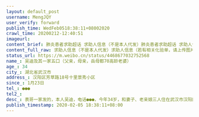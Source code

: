 ```yaml
---
layout: default_post
username: MengJQY
user_verify: forward
publish_time: WedFeb0518:38:11+08002020
crawl_time: 20200212-12:40:51
imageurl: 
content_brief: 肺炎患者求助超话 求助人信息（不是本人代发）肺炎患者求助超话 求助人信息（若有相关化验单，请上传图片）【姓名】吴迪及其一家五口（父亲，母亲，岳母都70高龄 老婆）【年龄】34【所在城市】湖北省武汉市【所在小区、社区】汉阳区芳草路18号十里景秀小区【患病时间】1月23日【联系方 ...全文
content_full_raw: 求助人信息（不是本人代发）求助人信息（若有相关化验单，请上传图片）【姓名】吴迪及其一家五口（父亲，母亲，岳母都70高龄老婆）【年龄】34【所在城市】湖北省武汉市【所在小区、社区】汉阳区芳草路18号十里景秀小区【患病时间】1月23日【联系方式】●●●【其他紧急联系人】【病情描述】表哥一家发的，本人吴迪，电话●●●，今年34岁，和妻子、老亲娘三人住在武汉市汉阳区芳草路18号十里景秀小区，父亲母亲今年均68岁，两人住在保成路保成社区，我本人对以下事实言论负责。1月23日晚，我开始发烧，持续39.5℃高热三天后，妻子带我本人到武汉市汉阳区琴断口社区看诊治疗，医生开了一些缓解退烧药后病情稍作缓解，体温反复，同时伴有呼吸困难，胸闷等不适症状。1月30日又持续开始高热，经武汉市中心医院（南京路院区）抽血、CT检查后显示双肺感染，病毒性肺炎，高度疑似新冠肺炎。当日妻子将此诊断结果上报社区、街道、市长热线、微邻里等平台。2月1日我上报社区希望得到收治隔离，社区告知当前疫情严重，只有确诊病例才能收治（核酸检测）。我自行奔赴二医院被告知现在无法做核酸测试，让我前往其他武汉指定医院排队候号。2月2日，社区告知对疑似病例需集中安置在酒店隔离，截止目前，我被安置在中原国际酒店，目前酒店内都是疑似病例，也没有医护人员照料。我目前浑身乏力，咳嗽，腹泻，已出现呼吸困难的症状，病情日益加重。妻子考虑身体状况每况愈下，每天开车从汉阳到黄浦路接我去汉阳医院输液，保命。连续输液已达五天，本人仍然持续高烧39.6度，全身发抖，干咳想吐，无法进食，医生告知双肺被病毒严重侵蚀，需要立刻住院治疗，可是仍然没有等到社区安排的床位。2、我母亲与我同日发病，父亲1月26日发病，均为39℃高热不退，因我自顾不暇，一直由暂时未有症状的妻子开车接送二老奔赴医院打针看诊，1月30-31日，我母亲、父亲血检、CT结果均显示双肺感染、病毒性肺炎，高度疑似新冠并且医院已经都下了重症的通知并且要求住院。父母均在大智路社区上报疫情，但社区同样告知未确诊即无医院收治，确诊需要核酸测试，核酸测试医院排不上，我们一家人就这样陷入死循环。目前因为父母病情较重，除了咳嗽、呼吸困难，且无法进食，行动困难，而大智路社区也未安排隔离，每天由我妻子往返接送二老去汉阳医院挂号、排队、打针，每天12个小时耗在到处是病毒的医院里。3、我的妻子由于连日的奔波，也出现了乏力、咳嗽的症状，无法想象万一她再倒下，我们这个家庭将要面临的绝境。4、我的岳母因多日照顾我们，也出现了胸闷，咳嗽，乏力甚至已经出现呼吸困难等症状，截止今日2月4日，CT、抽血结果医生告知冠状病毒。截止2月4日，社区终于帮我本人、父母安排上核酸检查的名额，两位老人在病重的情况下互相搀扶，一步一步走到该指定地点筛查（社区没有安排疑似病人通行问题），我的岳母与2月5日早晨做完核酸检测，现均在等待结果。我在隔离酒店一字一句写下这些事实，一家五口均被感染，能上报的，能打的电话，能想的办法都已经做了，但至今未得到救治，情况已经十分危急了！想求求大家，我们一家五口人都已经走投无路了，只希望能够得到床位，得到医院的救治。我的父母及岳母都已近70高龄，并且目前情况都已经十分严重，高烧持续不退，长达十几天的折磨。现在全家靠新婚的妻子弱小的身躯扛起家庭重担，疫情让我们震惊恐惧，病痛更让我们身处炼狱，求大家帮帮我!
status_url: https://m.weibo.cn/status/4468677032752568
name_: 吴迪及其一家五口（父亲，母亲，岳母都70高龄老婆）
age_: 34
city_: 湖北省武汉市
address_: 汉阳区芳草路18号十里景秀小区
since_: 1月23日
tel_: ●●●
tel2_: 
desc_: 表哥一家发的，本人吴迪，电话●●●，今年34岁，和妻子、老亲娘三人住在武汉市汉阳区芳草路18号十里景秀小区，父亲母亲今年均68岁，两人住在保成路保成社区，我本人对以下事实言论负责。1月23日晚，我开始发烧，持续39.5℃高热三天后，妻子带我本人到武汉市汉阳区琴断口社区看诊治疗，医生开了一些缓解退烧药后病情稍作缓解，体温反复，同时伴有呼吸困难，胸闷等不适症状。1月30日又持续开始高热，经武汉市中心医院（南京路院区）抽血、CT检查后显示双肺感染，病毒性肺炎，高度疑似新冠肺炎。当日妻子将此诊断结果上报社区、街道、市长热线、微邻里等平台。2月1日我上报社区希望得到收治隔离，社区告知当前疫情严重，只有确诊病例才能收治（核酸检测）。我自行奔赴二医院被告知现在无法做核酸测试，让我前往其他武汉指定医院排队候号。2月2日，社区告知对疑似病例需集中安置在酒店隔离，截止目前，我被安置在中原国际酒店，目前酒店内都是疑似病例，也没有医护人员照料。我目前浑身乏力，咳嗽，腹泻，已出现呼吸困难的症状，病情日益加重。妻子考虑身体状况每况愈下，每天开车从汉阳到黄浦路接我去汉阳医院输液，保命。连续输液已达五天，本人仍然持续高烧39.6度，全身发抖，干咳想吐，无法进食，医生告知双肺被病毒严重侵蚀，需要立刻住院治疗，可是仍然没有等到社区安排的床位。2、我母亲与我同日发病，父亲1月26日发病，均为39℃高热不退，因我自顾不暇，一直由暂时未有症状的妻子开车接送二老奔赴医院打针看诊，1月30-31日，我母亲、父亲血检、CT结果均显示双肺感染、病毒性肺炎，高度疑似新冠并且医院已经都下了重症的通知并且要求住院。父母均在大智路社区上报疫情，但社区同样告知未确诊即无医院收治，确诊需要核酸测试，核酸测试医院排不上，我们一家人就这样陷入死循环。目前因为父母病情较重，除了咳嗽、呼吸困难，且无法进食，行动困难，而大智路社区也未安排隔离，每天由我妻子往返接送二老去汉阳医院挂号、排队、打针，每天12个小时耗在到处是病毒的医院里。3、我的妻子由于连日的奔波，也出现了乏力、咳嗽的症状，无法想象万一她再倒下，我们这个家庭将要面临的绝境。4、我的岳母因多日照顾我们，也出现了胸闷，咳嗽，乏力甚至已经出现呼吸困难等症状，截止今日2月4日，CT、抽血结果医生告知冠状病毒。截止2月4日，社区终于帮我本人、父母安排上核酸检查的名额，两位老人在病重的情况下互相搀扶，一步一步走到该指定地点筛查（社区没有安排疑似病人通行问题），我的岳母与2月5日早晨做完核酸检测，现均在等待结果。我在隔离酒店一字一句写下这些事实，一家五口均被感染，能上报的，能打的电话，能想的办法都已经做了，但至今未得到救治，情况已经十分危急了！想求求大家，我们一家五口人都已经走投无路了，只希望能够得到床位，得到医院的救治。我的父母及岳母都已近70高龄，并且目前情况都已经十分严重，高烧持续不退，长达十几天的折磨。现在全家靠新婚的妻子弱小的身躯扛起家庭重担，疫情让我们震惊恐惧，病痛更让我们身处炼狱，求大家帮帮我!
publish_timestamp: 2020-02-05 18:38:11+08:00
---
```

